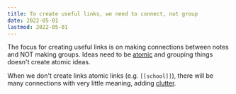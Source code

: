 ```yaml
---
title: To create useful links, we need to connect, not group
date: 2022-05-01
lastmod: 2022-05-01
---
```


The focus for creating useful links is on making connections between notes and NOT making groups. Ideas need to be [atomic](atomic%20things%20are%20self-contained.md) and grouping things doesn't create atomic ideas.

When we don't create links atomic links (e.g. `[[school]]`), there will be many connections with very little meaning, adding [clutter](clutter%20slows%20us%20down.md).
